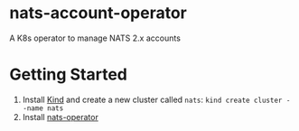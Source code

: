 # nats-account-operator
A K8s operator to manage NATS 2.x accounts

# Getting Started

1. Install [Kind] and create a new cluster called `nats`: `kind create cluster --name nats`
2. Install [nats-operator](./docs/nats-operator-install/README.md)



[Kind]: https://github.com/kubernetes-sigs/kind